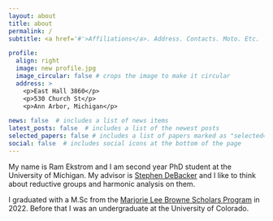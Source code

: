 ```yaml
---
layout: about
title: about
permalink: /
subtitle: <a href='#'>Affiliations</a>. Address. Contacts. Moto. Etc.

profile:
  align: right
  image: new profile.jpg
  image_circular: false # crops the image to make it circular
  address: >
    <p>East Hall 3860</p>
    <p>530 Church St</p>
    <p>Ann Arbor, Michigan</p>

news: false  # includes a list of news items
latest_posts: false  # includes a list of the newest posts
selected_papers: false # includes a list of papers marked as "selected={true}"
social: false  # includes social icons at the bottom of the page
---
```


My name is Ram Ekstrom and I am second year PhD student at the University of Michigan. My advisor is <a href="https://dept.math.lsa.umich.edu/~smdbackr/">Stephen DeBacker</a> and I like to think about reductive groups and harmonic analysis on them.

I graduated with a M.Sc from the <a href="https://lsa.umich.edu/math/graduates/GraduateStudentHandbook/the-marjorie-lee-browne-scholars-program.html">Marjorie Lee Browne Scholars Program</a> in 2022. Before that I was an undergraduate at the University of Colorado.

